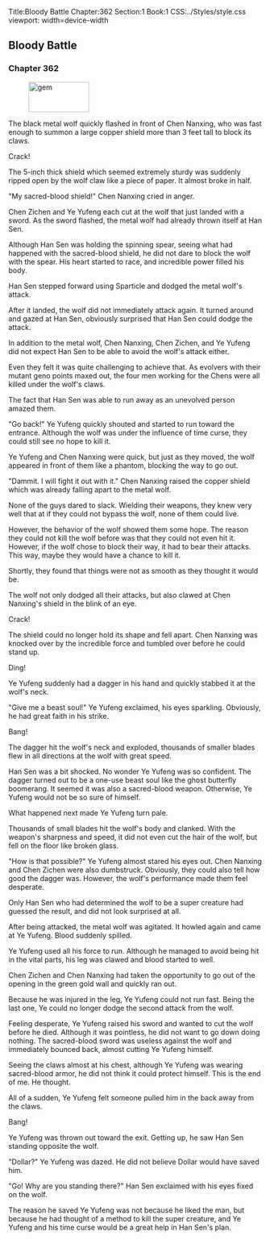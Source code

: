 Title:Bloody Battle 
Chapter:362 
Section:1 
Book:1 
CSS:../Styles/style.css 
viewport: width=device-width
  
## Bloody Battle
### Chapter 362
  
<figure>
	<img src="../Images/gem.gif" alt="gem" id="gem" width="120" height="60" />
</figure>
  

  
The black metal wolf quickly flashed in front of Chen Nanxing, who was fast enough to summon a large copper shield more than 3 feet tall to block its claws.

Crack!

The 5-inch thick shield which seemed extremely sturdy was suddenly ripped open by the wolf claw like a piece of paper. It almost broke in half.

"My sacred-blood shield!" Chen Nanxing cried in anger.

Chen Zichen and Ye Yufeng each cut at the wolf that just landed with a sword. As the sword flashed, the metal wolf had already thrown itself at Han Sen.

Although Han Sen was holding the spinning spear, seeing what had happened with the sacred-blood shield, he did not dare to block the wolf with the spear. His heart started to race, and incredible power filled his body.

Han Sen stepped forward using Sparticle and dodged the metal wolf's attack.

After it landed, the wolf did not immediately attack again. It turned around and gazed at Han Sen, obviously surprised that Han Sen could dodge the attack.

In addition to the metal wolf, Chen Nanxing, Chen Zichen, and Ye Yufeng did not expect Han Sen to be able to avoid the wolf's attack either.

Even they felt it was quite challenging to achieve that. As evolvers with their mutant geno points maxed out, the four men working for the Chens were all killed under the wolf's claws.

The fact that Han Sen was able to run away as an unevolved person amazed them.

"Go back!" Ye Yufeng quickly shouted and started to run toward the entrance. Although the wolf was under the influence of time curse, they could still see no hope to kill it.

Ye Yufeng and Chen Nanxing were quick, but just as they moved, the wolf appeared in front of them like a phantom, blocking the way to go out.

"Dammit. I will fight it out with it." Chen Nanxing raised the copper shield which was already falling apart to the metal wolf.

None of the guys dared to slack. Wielding their weapons, they knew very well that at if they could not bypass the wolf, none of them could live.

However, the behavior of the wolf showed them some hope. The reason they could not kill the wolf before was that they could not even hit it. However, if the wolf chose to block their way, it had to bear their attacks. This way, maybe they would have a chance to kill it.

Shortly, they found that things were not as smooth as they thought it would be.

The wolf not only dodged all their attacks, but also clawed at Chen Nanxing's shield in the blink of an eye.

Crack!

The shield could no longer hold its shape and fell apart. Chen Nanxing was knocked over by the incredible force and tumbled over before he could stand up.

Ding!

Ye Yufeng suddenly had a dagger in his hand and quickly stabbed it at the wolf's neck.

"Give me a beast soul!" Ye Yufeng exclaimed, his eyes sparkling. Obviously, he had great faith in his strike.

Bang!

The dagger hit the wolf's neck and exploded, thousands of smaller blades flew in all directions at the wolf with great speed.

Han Sen was a bit shocked. No wonder Ye Yufeng was so confident. The dagger turned out to be a one-use beast soul like the ghost butterfly boomerang. It seemed it was also a sacred-blood weapon. Otherwise, Ye Yufeng would not be so sure of himself.

What happened next made Ye Yufeng turn pale.

Thousands of small blades hit the wolf's body and clanked. With the weapon's sharpness and speed, it did not even cut the hair of the wolf, but fell on the floor like broken glass.

"How is that possible?" Ye Yufeng almost stared his eyes out. Chen Nanxing and Chen Zichen were also dumbstruck. Obviously, they could also tell how good the dagger was. However, the wolf's performance made them feel desperate.

Only Han Sen who had determined the wolf to be a super creature had guessed the result, and did not look surprised at all.

After being attacked, the metal wolf was agitated. It howled again and came at Ye Yufeng. Blood suddenly spilled.

Ye Yufeng used all his force to run. Although he managed to avoid being hit in the vital parts, his leg was clawed and blood started to well.

Chen Zichen and Chen Nanxing had taken the opportunity to go out of the opening in the green gold wall and quickly ran out.

Because he was injured in the leg, Ye Yufeng could not run fast. Being the last one, Ye could no longer dodge the second attack from the wolf.

Feeling desperate, Ye Yufeng raised his sword and wanted to cut the wolf before he died. Although it was pointless, he did not want to go down doing nothing. The sacred-blood sword was useless against the wolf and immediately bounced back, almost cutting Ye Yufeng himself.

Seeing the claws almost at his chest, although Ye Yufeng was wearing sacred-blood armor, he did not think it could protect himself. This is the end of me. He thought.

All of a sudden, Ye Yufeng felt someone pulled him in the back away from the claws.

Bang!

Ye Yufeng was thrown out toward the exit. Getting up, he saw Han Sen standing opposite the wolf.

"Dollar?" Ye Yufeng was dazed. He did not believe Dollar would have saved him.

"Go! Why are you standing there?" Han Sen exclaimed with his eyes fixed on the wolf.

The reason he saved Ye Yufeng was not because he liked the man, but because he had thought of a method to kill the super creature, and Ye Yufeng and his time curse would be a great help in Han Sen's plan.